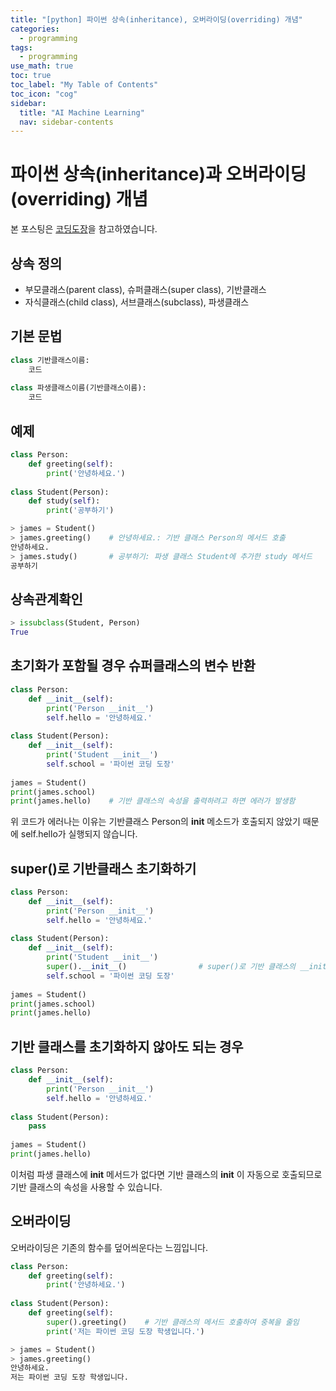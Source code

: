 ```yaml
---
title: "[python] 파이썬 상속(inheritance), 오버라이딩(overriding) 개념" 
categories:
  - programming
tags:
  - programming
use_math: true
toc: true
toc_label: "My Table of Contents"
toc_icon: "cog"
sidebar:
  title: "AI Machine Learning"
  nav: sidebar-contents
---
```


# 파이썬 상속(inheritance)과 오버라이딩(overriding) 개념

본 포스팅은 [코딩도장](https://dojang.io/mod/page/view.php?id=2384)을 참고하였습니다. 

## 상속 정의 

* 부모클래스(parent class), 슈퍼클래스(super class), 기반클래스
* 자식클래스(child class), 서브클래스(subclass), 파생클래스 

## 기본 문법

```python
class 기반클래스이름:
    코드
 
class 파생클래스이름(기반클래스이름):
    코드
```

## 예제

```python
class Person:
    def greeting(self):
        print('안녕하세요.')
 
class Student(Person):
    def study(self):
        print('공부하기')
```
```python
> james = Student()
> james.greeting()    # 안녕하세요.: 기반 클래스 Person의 메서드 호출
안녕하세요.
> james.study()       # 공부하기: 파생 클래스 Student에 추가한 study 메서드
공부하기 
```

## 상속관계확인 

```python
> issubclass(Student, Person)
True
```

## 초기화가 포함될 경우 슈퍼클래스의 변수 반환

```python
class Person:
    def __init__(self):
        print('Person __init__')
        self.hello = '안녕하세요.'
 
class Student(Person):
    def __init__(self):
        print('Student __init__')
        self.school = '파이썬 코딩 도장'
 
james = Student()
print(james.school)
print(james.hello)    # 기반 클래스의 속성을 출력하려고 하면 에러가 발생함
```

위 코드가 에러나는 이유는 기반클래스 Person의 __init__ 메소드가 호출되지 않았기 때문에 self.hello가 실행되지 않습니다. 

## super()로 기반클래스 초기화하기 

```python
class Person:
    def __init__(self):
        print('Person __init__')
        self.hello = '안녕하세요.'
 
class Student(Person):
    def __init__(self):
        print('Student __init__')
        super().__init__()                # super()로 기반 클래스의 __init__ 메서드 호출
        self.school = '파이썬 코딩 도장'
 
james = Student()
print(james.school)
print(james.hello)
```

## 기반 클래스를 초기화하지 않아도 되는 경우

```python
class Person:
    def __init__(self):
        print('Person __init__')
        self.hello = '안녕하세요.'
 
class Student(Person):
    pass
 
james = Student()
print(james.hello)
```

이처럼 파생 클래스에 __init__ 메서드가 없다면 기반 클래스의 
__init__ 이 자동으로 호출되므로 기반 클래스의 속성을 사용할 수 있습니다.


## 오버라이딩

오버라이딩은 기존의 함수를 덮어씌운다는 느낌입니다. 

```python
class Person:
    def greeting(self):
        print('안녕하세요.')
 
class Student(Person):
    def greeting(self):
        super().greeting()    # 기반 클래스의 메서드 호출하여 중복을 줄임
        print('저는 파이썬 코딩 도장 학생입니다.')
```

```python
> james = Student()
> james.greeting()
안녕하세요. 
저는 파이썬 코딩 도장 학생입니다.
```
